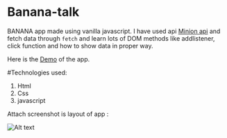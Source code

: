 # Banana-talk
 
BANANA app made using vanilla javascript.
I have used api [Minion api](https://funtranslations.com/) and fetch data through ```fetch``` and learn lots of DOM methods like addlistener, click function and how to show data in proper way.

Here is the [Demo](https://bananatalk-js-app.netlify.app/) of the app.

 #Technologies used:
  1. Html
  2. Css
  3. javascript
 

Attach screenshot is layout of app :

<img title="a title" alt="Alt text" src="https://drive.google.com/file/d/1uziOQ5Ot-e4gDiItXVSOYiPjApCbuQz8/view?usp=sharing">
